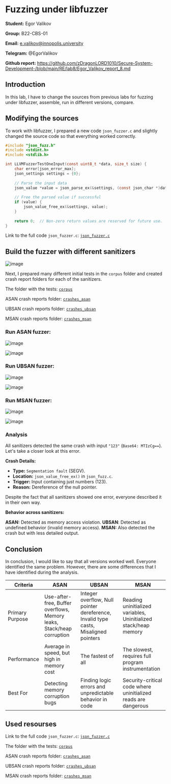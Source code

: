 # Fuzzing under libfuzzer

**Student:** Egor Valikov

**Group:** B22-CBS-01

**Email:** e.valikov@innopolis.university

**Telegram:** @EgorValikov

**Github report:** https://github.com/zDragonLORD1010/Secure-System-Development-/blob/main/RE/lab8/Egor_Valikov_report_8.md

## Introduction

In this lab, I have to change the sources from previous labs for fuzzing under libfuzzer, assemble, run in different versions, compare.

## Modifying the sources

To work with libfuzzer, I prepared a new code `json_fuzzer.c` and slightly changed the source code so that everything worked correctly.

```c
#include "json_fuzz.h"
#include <stdint.h>
#include <stdlib.h>

int LLVMFuzzerTestOneInput(const uint8_t *data, size_t size) {
    char error[json_error_max];
    json_settings settings = {0};
    
    // Parse the input data
    json_value *value = json_parse_ex(&settings, (const json_char *)data, size, error);
    
    // Free the parsed value if successful
    if (value) {
        json_value_free_ex(&settings, value);
    }
    
    return 0;  // Non-zero return values are reserved for future use.
}
```

Link to the full code `json_fuzzer.c`: [`json_fuzzer.c`](https://github.com/zDragonLORD1010/Secure-System-Development-/blob/main/RE/lab8/data/json_fuzzer.c)

## Build the fuzzer with different sanitizers

![image](https://github.com/user-attachments/assets/8d99cb5d-79de-4d63-8ba9-c19157030cb2)

Next, I prepared many different initial tests in the `corpus` folder and created crash report folders for each of the sanitizers.

The folder with the tests: [`corpus`](https://github.com/zDragonLORD1010/Secure-System-Development-/tree/main/RE/lab8/data/corpus)

ASAN crash reports folder: [`crashes_asan`](https://github.com/zDragonLORD1010/Secure-System-Development-/tree/main/RE/lab8/data/crashes_asan)

UBSAN crash reports folder: [`crashes_ubsan`](https://github.com/zDragonLORD1010/Secure-System-Development-/tree/main/RE/lab8/data/crashes_ubsan)

MSAN crash reports folder: [`crashes_msan`](https://github.com/zDragonLORD1010/Secure-System-Development-/tree/main/RE/lab8/data/crashes_msan)

### Run ASAN fuzzer:

![image](https://github.com/user-attachments/assets/a40d0db2-ee95-40f1-abf5-396af31976f5)

![image](https://github.com/user-attachments/assets/faa481d2-bf5b-4bb3-94c4-b37fd77ddcc5)

### Run UBSAN fuzzer:

![image](https://github.com/user-attachments/assets/4fe26e93-be15-4aca-8fac-4ed31ab2d781)

![image](https://github.com/user-attachments/assets/084884c3-ee7f-43bd-97ac-48b37140bd12)

### Run MSAN fuzzer:

![image](https://github.com/user-attachments/assets/7510fb2e-68f5-4a5e-8d7a-3b8c432dbf82)

![image](https://github.com/user-attachments/assets/6c05ee55-c6ae-4867-abcf-136c5abb7d2c)

### Analysis

All sanitizers detected the same crash with input `"123"` (`Base64: MTIzCg==`). Let's take a closer look at this error.

**Crash Details:**

- **Type:** `Segmentation fault` (SEGV).
- **Location:** `json_value_free_ex()` in `json_fuzz.c`.
- **Trigger:** Input containing just numbers (123).
- **Reason:** Dereference of the null pointer.

Despite the fact that all sanitizers showed one error, everyone described it in their own way.

**Behavior across sanitizers:**

**ASAN:** Detected as memory access violation.
**UBSAN**: Detected as undefined behavior (invalid memory access).
**MSAN:** Also detected the crash but with less detailed output.

## Conclusion

In conclusion, I would like to say that all versions worked well. Everyone identified the same problem. However, there are some differences that I have identified during the analysis.

| Criteria | ASAN | UBSAN | MSAN | 
|--------------------|----------------------------------------|----------------------------------------|----------------------------------------|
| Primary Purpose | Use-after-free, Buffer overflows, Memory leaks, Stack/heap corruption | Integer overflow, Null pointer dereference, Invalid type casts, Misaligned pointers | Reading uninitialized variables, Uninitialized stack/heap memory |
| Performance  | Average in speed, but high in memory cost | The fastest of all | The slowest, requires full program instrumentation |
| Best For | Detecting memory corruption bugs | 	Finding logic errors and unpredictable behavior in code |	Security-critical code where uninitialized reads are dangerous |


## Used resourses

Link to the full code `json_fuzzer.c`: [`json_fuzzer.c`](https://github.com/zDragonLORD1010/Secure-System-Development-/blob/main/RE/lab8/data/json_fuzzer.c)

The folder with the tests: [`corpus`](https://github.com/zDragonLORD1010/Secure-System-Development-/tree/main/RE/lab8/data/corpus)

ASAN crash reports folder: [`crashes_asan`](https://github.com/zDragonLORD1010/Secure-System-Development-/tree/main/RE/lab8/data/crashes_asan)

UBSAN crash reports folder: [`crashes_ubsan`](https://github.com/zDragonLORD1010/Secure-System-Development-/tree/main/RE/lab8/data/crashes_ubsan)

MSAN crash reports folder: [`crashes_msan`](https://github.com/zDragonLORD1010/Secure-System-Development-/tree/main/RE/lab8/data/crashes_msan)






